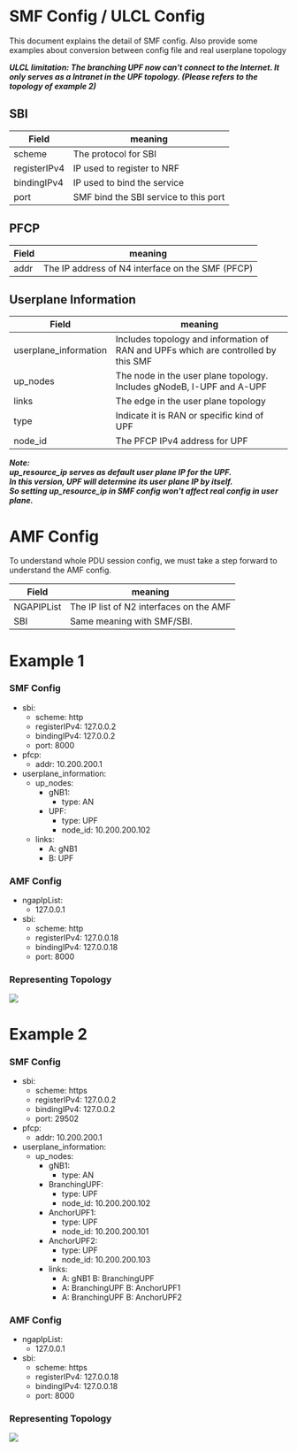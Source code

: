<!-- Google tag (gtag.js) --> <script async src="https://www.googletagmanager.com/gtag/js?id=G-JETJ7TJ805"></script> <script> window.dataLayer = window.dataLayer || []; function gtag(){dataLayer.push(arguments);} gtag('js', new Date()); gtag('config', 'G-JETJ7TJ805'); </script>

# SMF Config / ULCL Config
This document explains the detail of SMF config.
Also provide some examples about conversion between config file and real userplane topology

***ULCL limitation:
The branching UPF now can't connect to the Internet. 
It only serves as a Intranet in the UPF topology.
(Please refers to the topology of example 2)***

## SBI 


| Field    | meaning                                 |
| -------- | --------------------------------------- |
| scheme   | The protocol for SBI                                        |
| registerIPv4 | IP used to register to NRF  |
| bindingIPv4 | IP used to bind the service  |
| port     | SMF bind the SBI service to this port |

## PFCP

| Field    | meaning |
| -------- | -------- |
| addr     | The IP address of N4 interface on the SMF (PFCP)     |


## Userplane Information
| Field                 | meaning                                                                            |
| --------------------- | ---------------------------------------------------------------------------------- |
| userplane_information | Includes topology and information of RAN and UPFs which are controlled by this SMF |
| up_nodes              | The node in the user plane topology. Includes gNodeB, I-UPF and A-UPF              |
|          links             |   The edge in the user plane topology                                                                                 |
| type                  | Indicate it is RAN or specific kind of  UPF                                        |
| node_id               | The PFCP IPv4 address for UPF                                                      |


***Note:  
up_resource_ip serves as default user plane IP for the UPF.  
In this version, UPF will determine its user plane IP by itself.  
So setting up_resource_ip in SMF config won't affect real config in user plane.***
# AMF Config
To understand whole PDU session config, we must take a step forward to understand the AMF config.


| Field | meaning |
| -------- | -------- |
| NGAPIPList     | The IP list of N2 interfaces on the AMF     |
| SBI | Same meaning with SMF/SBI. |


# Example 1

### SMF Config
* sbi:
    * scheme: http
    * registerIPv4: 127.0.0.2
    * bindingIPv4: 127.0.0.2
    * port: 8000
* pfcp:
    * addr: 10.200.200.1
* userplane_information:
    * up_nodes:
        * gNB1:
            * type: AN
        * UPF:
            * type: UPF
            * node_id: 10.200.200.102
    * links:
        * A: gNB1
        * B: UPF

### AMF Config
* ngapIpList:
    * 127.0.0.1
* sbi:
    * scheme: http
    * registerIPv4: 127.0.0.18
    * bindingIPv4: 127.0.0.18
    * port: 8000

### Representing Topology
![](https://i.imgur.com/J9WPF8q.png)
 


# Example 2
### SMF Config
* sbi:
    * scheme: https
    * registerIPv4: 127.0.0.2
    * bindingIPv4: 127.0.0.2
    * port: 29502
* pfcp:
    * addr: 10.200.200.1
* userplane_information:
    * up_nodes:
        * gNB1:
            * type: AN
        * BranchingUPF:
            * type: UPF
            * node_id: 10.200.200.102
        * AnchorUPF1:
            * type: UPF
            * node_id: 10.200.200.101
        * AnchorUPF2:
            * type: UPF
            * node_id: 10.200.200.103
        * links:
          * A: gNB1
            B: BranchingUPF
          * A: BranchingUPF
            B: AnchorUPF1
          * A: BranchingUPF
            B: AnchorUPF2

### AMF Config
* ngapIpList:
    * 127.0.0.1
* sbi:
    * scheme: https
    * registerIPv4: 127.0.0.18
    * bindingIPv4: 127.0.0.18
    * port: 8000

### Representing Topology
![](https://i.imgur.com/tMm2Owa.png)



